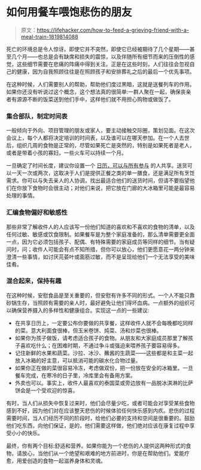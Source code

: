# 如何用餐车喂饱悲伤的朋友

> 原文：<https://lifehacker.com/how-to-feed-a-grieving-friend-with-a-meal-train-1819814088>

死亡的环境总是令人惊讶。即使它并不突然，即使它已经被期待了几个星期——甚至几个月——也总是会有缺席和损失的震惊，以及伴随所有细节而来的压倒性的感觉，这些细节需要在悲痛的阵痛中得到关注。正是在这些时刻，人们往往会忽视自己的健康，因为自我照顾往往是在照顾孩子和安排葬礼之后的最后一个优先事项。



在这种时候，人们需要别人的帮助，帮助他们度过黑暗，这就是送餐列车的作用。如果你还没有听说过这个概念，这个想法真的很简单:一群人聚在一起，确保丧亲者有源源不断的饭菜送到他们手中，这样他们就不用担心购物或做饭了。

### 集合部队，制定时间表

一般倾向于外向、项目管理的朋友或家人，要主动接触交际圈，策划见面。在这次会议上，每个人都将决定培训的时间表，以及谁可以在哪天参加。在一个人去世后，组织几周的食物是正常的，尽管如果死亡是突然的，特别是如果死者是老人，或者是带着小孩的寡妇，一些火车可以持续一个月。

一旦确定了时间长度，建议你设置一个 [日历，可以与所有参与](https://lifehacker.com/five-best-group-to-do-management-tools-5819548#_ga=2.237589698.37156958.1508697558-949419976.1446553382) 的人共享。送货可以一天一次或两次，这取决于人们是提供正餐之类的单一膳食，还是满足所有烹饪需求。你可以与失去亲人的人协调，找出最适合他们的送货时间，但请不要指望他们在你放下食物时会很主动；对他们来说，把它放在门廊的大冰箱里可能是最容易处理的事情。

### 汇编食物偏好和敏感性

那些非常了解收件人的人应该写一份他们知道的喜欢和不喜欢的食物的清单，以及任何过敏、敏感或饮食限制。如果餐车是为整个家庭准备的，那么清单需要更全面一点，因为它必须包括孩子、配偶、有特殊需要的家庭成员等同样的细节。当有疑问时，问；收件人可能会有点不知所措，但你可以放心，他们更愿意花一两分钟来澄清一些事情，如讨厌芫荽叶或面筋过敏，而不是呈现给他们一个无法享受的美味佳肴。

### **混合起来，保持有趣**

在这种时候，安慰食品是至关重要的，但安慰有许多不同的形式。一个人不能只靠砂锅生存，当照顾有需要的亲人时，最好避免让他们得坏血病。一点额外的组织可以确保营养摄入的多样性和健康组合。实现这一点的一些建议:

*   在共享日历上，一定要公布你要做的共享餐，这样收件人就不会每晚都吃同样的菜。意大利面食很棒，但玉米卷饼、炖菜、汤和炒菜也很棒。
*   如果你为孩子做饭，请考虑适合孩子的食物。从朋友和大家庭成员那里了解孩子喜欢吃什么；在困难时期，不通过争斗或强迫来喂养孩子要容易得多。
*   记住新鲜的水果和蔬菜。沙拉、冰沙、蘸酱的生蔬菜——这些都是和主菜一起放入冰箱的好主意，可以抵消可能的碳水化合物过量。
*   如果你正在做的菜很容易冷冻，考虑做双份，把一份放在安全的冰箱里。一旦餐车完成，在寒冷的日子里，冷库里会有备用方案。
*   外卖也可以。事实上，收件人最喜欢的泰国菜或旁边放有一品脱冰淇淋的比萨饼会是一个受欢迎的惊喜。

有时，当人们从损失中恢复过来时，他们会尽量少吃，或者可能会对享受某些食物感到不好，因为他们对在应该整天悲伤的时候体验任何快乐感到内疚。悲伤的过程需要时间，当人们经历不同的阶段时，给他们必要的支持和空间是很重要的。鼓励他们吃东西，向他们保证，是的，他们需要这样做，他们绝对应该在康复过程中享受小小的快乐。

最终，你有两个目标:舒适和营养。如果你能为一个悲伤的人提供这两种形式的食物，请放心，当他们从一个绝望和艰难的地方前进时，你是在帮助他们。爱能疗愈，用爱创造的食物一起滋养身体和灵魂。